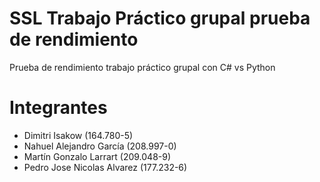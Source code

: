 # SSL Trabajo Práctico grupal prueba de rendimiento 
Prueba de rendimiento trabajo práctico grupal con C# vs Python

# Integrantes
- Dimitri Isakow (164.780-5)
- Nahuel Alejandro García (208.997-0)
- Martín Gonzalo Larrart (209.048-9)
- Pedro Jose Nicolas Alvarez (177.232-6)
